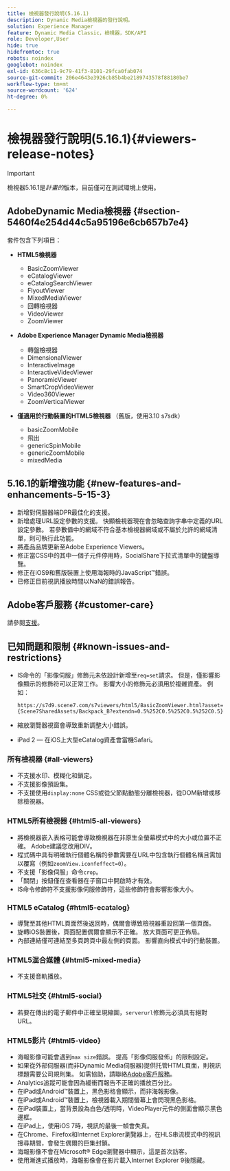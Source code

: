 ```yaml
---
title: 檢視器發行說明(5.16.1)
description: Dynamic Media檢視器的發行說明。
solution: Experience Manager
feature: Dynamic Media Classic，檢視器，SDK/API
role: Developer,User
hide: true
hidefromtoc: true
robots: noindex
googlebot: noindex
exl-id: 636c8c11-9c79-41f3-8101-29fca0fab074
source-git-commit: 206e4643e3926cb85b4be2189743578f88180be7
workflow-type: tm+mt
source-wordcount: '624'
ht-degree: 0%

---
```


# 檢視器發行說明(5.16.1){#viewers-release-notes}

<!-- Updated April 06, 2021 for the 5.16.1 release-->

>[!IMPORTANT]
>
>檢視器5.16.1是&#x200B;*計畫的*&#x200B;版本，目前僅可在測試環境上使用。

## AdobeDynamic Media檢視器 {#section-5460f4e254d44c5a95196e6cb657b7e4}

套件包含下列項目：

* **HTML5檢視器**

   * BasicZoomViewer
   * eCatalogViewer
   * eCatalogSearchViewer
   * FlyoutViewer
   * MixedMediaViewer
   * 回轉檢視器
   * VideoViewer
   * ZoomViewer

* **Adobe Experience Manager Dynamic Media檢視器**

   * 轉盤檢視器
   * DimensionalViewer
   * InteractiveImage
   * InteractiveVideoViewer
   * PanoramicViewer
   * SmartCropVideoViewer
   * Video360Viewer
   * ZoomVerticalViewer

* **僅適用於行動裝置的HTML5檢視器** （舊版，使用3.10 s7sdk）

   * basicZoomMobile
   * 飛出
   * genericSpinMobile
   * genericZoomMobile
   * mixedMedia

## 5.16.1的新增強功能 {#new-features-and-enhancements-5-15-3}

* 新增對伺服器端DPR最佳化的支援。
* 新增處理URL設定參數的支援。 快顯檢視器現在會忽略查詢字串中定義的URL設定參數。 若參數值中的網域不符合基本檢視器網域或不屬於允許的網域清單，則可執行此功能。
* 將產品品牌更新至Adobe Experience Viewers。
* 修正當CSS中的其中一個子元件停用時，SocialShare下拉式清單中的鍵盤導覽。
* 修正在iOS9和舊版裝置上使用海報時的JavaScript™錯誤。
* 已修正目前視訊播放時間以NaN的錯誤報告。<!--  (CQ-4310148) -->

## Adobe客戶服務 {#customer-care}

請參閱[支援](https://experienceleague.adobe.com/docs/dynamic-media-classic/using/intro/support.html#intro)。

## 已知問題和限制 {#known-issues-and-restrictions}

* IS命令的「影像伺服」修飾元未依設計新增至`req=set`請求。 但是，僅影響影像顯示的修飾符可以正常工作。 影響大小的修飾元必須用於複雜資產。 例如：

   `https://s7d9.scene7.com/s7viewers/html5/BasicZoomViewer.html?asset= {Scene7SharedAssets/Backpack_B?extendn=0.5%252C0.5%252C0.5%252C0.5}`

* 縮放瀏覽器視窗會導致重新調整大小錯誤。
* iPad 2 — 在iOS上大型eCatalog資產會當機Safari。

### 所有檢視器 {#all-viewers}

* 不支援水印、模糊化和鎖定。
* 不支援影像預設集。
* 不支援使用`display:none` CSS或從父節點動態分離檢視器，從DOM新增或移除檢視器。

### HTML5所有檢視器 {#html5-all-viewers}

* 將檢視器嵌入表格可能會導致檢視器在非原生全螢幕模式中的大小或位置不正確。 Adobe建議您改用DIV。
* 程式碼中具有明確執行個體名稱的參數需要在URL中包含執行個體名稱且需加以覆寫（例如`zoomView.iconfeffect=0`）。
* 不支援「影像伺服」命令`crop`。
* 「關閉」按鈕僅在查看器在子窗口中開啟時才有效。
* IS命令修飾符不支援影像伺服修飾符，這些修飾符會影響影像大小。

### HTML5 eCatalog {#html5-ecatalog}

* 導覽至其他HTML頁面然後返回時，偶爾會導致檢視器重設回第一個頁面。
* 旋轉iOS裝置後，頁面配置偶爾會顯示不正確。 放大頁面可更正佈局。
* 內部連結僅可連結至多頁跨頁中最左側的頁面。 影響直向模式中的行動裝置。

### HTML5混合媒體 {#html5-mixed-media}

* 不支援音軌播放。

### HTML5社交 {#html5-social}

* 若要在傳出的電子郵件中正確呈現縮圖，`serverurl`修飾元必須具有絕對URL。

### HTML5影片 {#html5-video}

* 海報影像可能會遇到`max size`錯誤。 提高「影像伺服發佈」的限制設定。
* 如果從外部伺服器(而非Dynamic Media伺服器)提供托管HTML頁面，則視訊標題需要公司規則集。 如需協助，請聯絡[Adobe客戶服務](https://experienceleague.adobe.com/docs/dynamic-media-classic/using/intro/support.html#intro)。
* Analytics追蹤可能會因為緩衝而報告不正確的播放百分比。
* 在iPad或Android™裝置上，黑色影格會顯示，而非海報影像。
* 在iPad或Android™裝置上，檢視器載入期間螢幕上會閃現黑色影格。
* 在iPad裝置上，當背景設為白色/透明時，VideoPlayer元件的側面會顯示黑色邊框。
* 在iPad上，使用iOS 7時，視訊的最後一幀會失真。
* 在Chrome、Firefox和Internet Explorer瀏覽器上，在HLS串流模式中的視訊搜尋期間，會發生偶爾的巨集封鎖。
* 海報影像不會在Microsoft® Edge瀏覽器中顯示，這是首次訪客。
* 使用漸進式播放時，海報影像會在影片載入Internet Explorer 9後隱藏。
